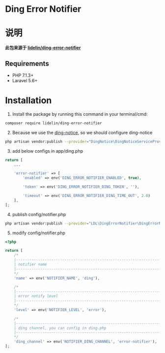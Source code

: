 # Ding Error Notifier

# 说明
**此包来源于 [lidelin/ding-error-notifier](https://github.com/lidelin/ding-error-notifier)**

## Requirements
- PHP 7.1.3+
- Laravel 5.6+

# Installation

1. Install the package by running this command in your terminal/cmd:
```bash
composer require lidelin/ding-error-notifier
```

2. Because we use the [ding-notice](https://github.com/wowiwj/ding-notice), so we should configure ding-notice
```bash
php artisan vendor:publish --provider="DingNotice\DingNoticeServiceProvider"
``` 

3. add below configs in app/ding.php
```php
return [
    ...

    'error-notifier' => [
        'enabled' => env('DING_ERROR_NOTIFIER_ENABLED', true),

        'token' => env('DING_ERROR_NOTIFIER_DING_TOKEN', ''),

        'timeout' => env('DING_ERROR_NOTIFIER_DING_TIME_OUT', 2.0)
    ],
];
```

4. publish config/notifier.php
```bash
php artisan vendor:publish --provider="LDL\DingErrorNotifier\DingErrorNotifierServiceProvider"
```

5. modify config/notifier.php
```php
<?php

return [
    /*
    |--------------------------------------------------------------------------
    | notifier name
    |--------------------------------------------------------------------------
    */
    'name' => env('NOTIFIER_NAME', 'ding'),

    /*
    |--------------------------------------------------------------------------
    | error notify level
    |--------------------------------------------------------------------------
    */
    'level' => env('NOTIFIER_LEVEL', 'error'),

    /*
    |--------------------------------------------------------------------------
    | ding channel, you can config in ding.php
    |--------------------------------------------------------------------------
    */
    'ding_channel' => env('NOTIFIER_DING_CHANNEL', 'error-notifier'),
];
```
